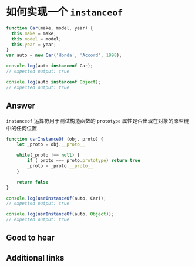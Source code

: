 # 如何实现一个 `instanceof`

```js
function Car(make, model, year) {
  this.make = make;
  this.model = model;
  this.year = year;
}
var auto = new Car('Honda', 'Accord', 1998);

console.log(auto instanceof Car);
// expected output: true

console.log(auto instanceof Object);
// expected output: true
```

## Answer

`instanceof` 运算符用于测试构造函数的 `prototype` 属性是否出现在对象的原型链中的任何位置

```js
function usrInstanceOf (obj, proto) {
    let _proto = obj.__proto__

    while(_proto !== null) {
        if (_proto === proto.prototype) return true
        _proto = _proto.__proto__
    }

    return false
}

console.log(usrInstanceOf(auto, Car));
// expected output: true

console.log(usrInstanceOf(auto, Object));
// expected output: true
```

## Good to hear

## Additional links

<!-- tags: (javascript) -->

<!-- expertise: (0) -->
